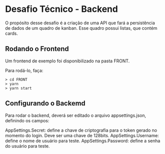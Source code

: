 # Desafio Técnico - Backend

O propósito desse desafio é a criação de uma API que fará a persistência de dados de um quadro de kanban. Esse quadro possui listas, que contém cards.

## Rodando o Frontend

Um frontend de exemplo foi disponibilizado na pasta FRONT.

Para rodá-lo, faça:

```console
> cd FRONT
> yarn
> yarn start
```

## Configurando o Backemd

Para rodar o backend, deverá ser editado o arquivo appsettings.json, definindo os campos:

AppSettings.Secret: define a chave de criptografia para o token gerado no momento do login. Deve ser uma chave de 128bits.
AppSettings.Username: define o nome de usuário para teste.
AppSettings.Password: define a senha do usuário para teste.